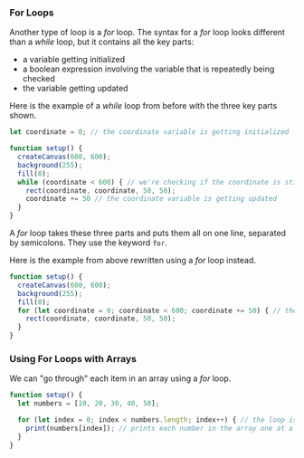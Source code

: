 ### For Loops

Another type of loop is a *for* loop. The syntax for a *for* loop looks different than a *while* loop, but it contains all the key parts:

* a variable getting initialized
* a boolean expression involving the variable that is repeatedly being checked
* the variable getting updated

Here is the example of a *while* loop from before with the three key parts shown.

```js
let coordinate = 0; // the coordinate variable is getting initialized

function setup() {
  createCanvas(600, 600);
  background(255);
  fill(0);
  while (coordinate < 600) { // we're checking if the coordinate is still less than 600
    rect(coordinate, coordinate, 50, 50); 
    coordinate += 50 // the coordinate variable is getting updated
  }
}
```

A *for* loop takes these three parts and puts them all on one line, separated by semicolons. They use the keyword `for`.

Here is the example from above rewritten using a *for* loop instead.

```js
function setup() {
  createCanvas(600, 600);
  background(255);
  fill(0);
  for (let coordinate = 0; coordinate < 600; coordinate += 50) { // the three parts are all here
    rect(coordinate, coordinate, 50, 50); 
  }
}
```

### Using For Loops with Arrays

We can "go through" each item in an array using a *for* loop.

```js
function setup() {
  let numbers = [10, 20, 30, 40, 50]; 

  for (let index = 0; index < numbers.length; index++) { // the loop is executed once per index
    print(numbers[index]); // prints each number in the array one at a time
  }
}
```

 
